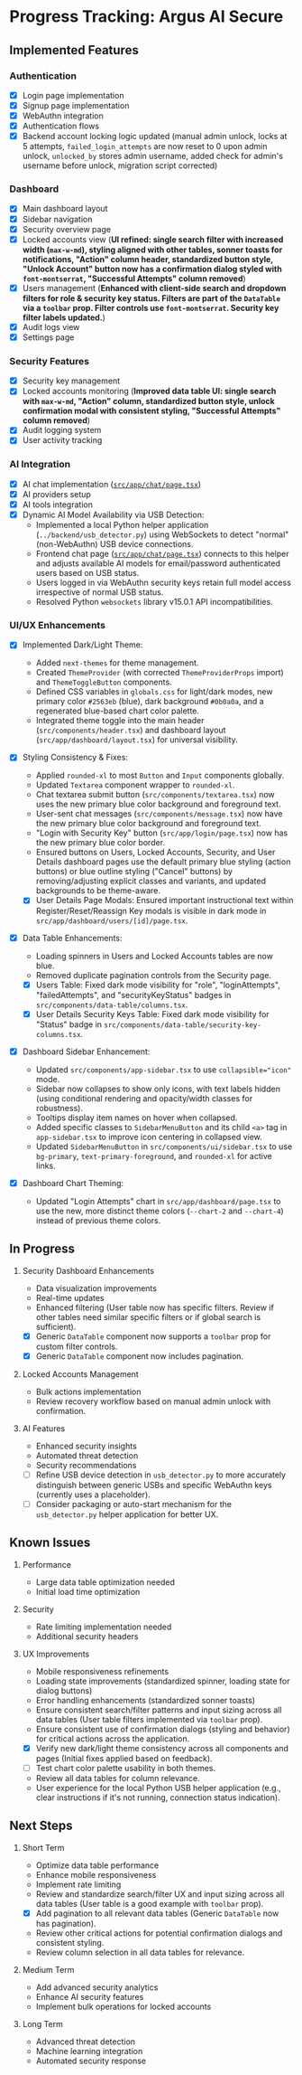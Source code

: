 # Progress Tracking: Argus AI Secure

## Implemented Features

### Authentication
- [x] Login page implementation
- [x] Signup page implementation
- [x] WebAuthn integration
- [x] Authentication flows
- [x] Backend account locking logic updated (manual admin unlock, locks at 5 attempts, `failed_login_attempts` are now reset to 0 upon admin unlock, `unlocked_by` stores admin username, added check for admin's username before unlock, migration script corrected)

### Dashboard
- [x] Main dashboard layout
- [x] Sidebar navigation
- [x] Security overview page
- [x] Locked accounts view (**UI refined: single search filter with increased width (`max-w-md`), styling aligned with other tables, sonner toasts for notifications, "Action" column header, standardized button style, "Unlock Account" button now has a confirmation dialog styled with `font-montserrat`, "Successful Attempts" column removed**)
- [x] Users management (**Enhanced with client-side search and dropdown filters for role & security key status. Filters are part of the `DataTable` via a `toolbar` prop. Filter controls use `font-montserrat`. Security key filter labels updated.**)
- [x] Audit logs view
- [x] Settings page

### Security Features
- [x] Security key management
- [x] Locked accounts monitoring (**Improved data table UI: single search with `max-w-md`, "Action" column, standardized button style, unlock confirmation modal with consistent styling, "Successful Attempts" column removed**)
- [x] Audit logging system
- [x] User activity tracking

### AI Integration
- [x] AI chat implementation ([`src/app/chat/page.tsx`](src/app/chat/page.tsx:1))
- [x] AI providers setup
- [x] AI tools integration
- [x] Dynamic AI Model Availability via USB Detection:
    - Implemented a local Python helper application (`../backend/usb_detector.py`) using WebSockets to detect "normal" (non-WebAuthn) USB device connections.
    - Frontend chat page ([`src/app/chat/page.tsx`](src/app/chat/page.tsx:1)) connects to this helper and adjusts available AI models for email/password authenticated users based on USB status.
    - Users logged in via WebAuthn security keys retain full model access irrespective of normal USB status.
    - Resolved Python `websockets` library v15.0.1 API incompatibilities.

### UI/UX Enhancements
- [x] Implemented Dark/Light Theme:
    - Added `next-themes` for theme management.
    - Created `ThemeProvider` (with corrected `ThemeProviderProps` import) and `ThemeToggleButton` components.
    - Defined CSS variables in `globals.css` for light/dark modes, new primary color `#2563eb` (blue), dark background `#0b0a0a`, and a regenerated blue-based chart color palette.
    - Integrated theme toggle into the main header (`src/components/header.tsx`) and dashboard layout (`src/app/dashboard/layout.tsx`) for universal visibility.
- [x] Styling Consistency & Fixes:
    - Applied `rounded-xl` to most `Button` and `Input` components globally.
    - Updated `Textarea` component wrapper to `rounded-xl`.
    - Chat textarea submit button (`src/components/textarea.tsx`) now uses the new primary blue color background and foreground text.
    - User-sent chat messages (`src/components/message.tsx`) now have the new primary blue color background and foreground text.
    - "Login with Security Key" button (`src/app/login/page.tsx`) now has the new primary blue color border.
    - Ensured buttons on Users, Locked Accounts, Security, and User Details dashboard pages use the default primary blue styling (action buttons) or blue outline styling ("Cancel" buttons) by removing/adjusting explicit classes and variants, and updated backgrounds to be theme-aware.
    - [x] User Details Page Modals: Ensured important instructional text within Register/Reset/Reassign Key modals is visible in dark mode in `src/app/dashboard/users/[id]/page.tsx`.
- [x] Data Table Enhancements:
    - Loading spinners in Users and Locked Accounts tables are now blue.
    - Removed duplicate pagination controls from the Security page.
    - [x] Users Table: Fixed dark mode visibility for "role", "loginAttempts", "failedAttempts", and "securityKeyStatus" badges in `src/components/data-table/columns.tsx`.
    - [x] User Details Security Keys Table: Fixed dark mode visibility for "Status" badge in `src/components/data-table/security-key-columns.tsx`.
- [x] Dashboard Sidebar Enhancement:
    - Updated `src/components/app-sidebar.tsx` to use `collapsible="icon"` mode.
    - Sidebar now collapses to show only icons, with text labels hidden (using conditional rendering and opacity/width classes for robustness).
    - Tooltips display item names on hover when collapsed.
    - Added specific classes to `SidebarMenuButton` and its child `<a>` tag in `app-sidebar.tsx` to improve icon centering in collapsed view.
    - Updated `SidebarMenuButton` in `src/components/ui/sidebar.tsx` to use `bg-primary`, `text-primary-foreground`, and `rounded-xl` for active links.

- [x] Dashboard Chart Theming:
    - Updated "Login Attempts" chart in `src/app/dashboard/page.tsx` to use the new, more distinct theme colors (`--chart-2` and `--chart-4`) instead of previous theme colors.

## In Progress
1.  Security Dashboard Enhancements
    *   Data visualization improvements
    *   Real-time updates
    *   Enhanced filtering (User table now has specific filters. Review if other tables need similar specific filters or if global search is sufficient).
    *   [x] Generic `DataTable` component now supports a `toolbar` prop for custom filter controls.
    *   [x] Generic `DataTable` component now includes pagination.

2.  Locked Accounts Management
    *   Bulk actions implementation
    *   Review recovery workflow based on manual admin unlock with confirmation.

3.  AI Features
    *   Enhanced security insights
    *   Automated threat detection
    *   Security recommendations
    *   [ ] Refine USB device detection in `usb_detector.py` to more accurately distinguish between generic USBs and specific WebAuthn keys (currently uses a placeholder).
    *   [ ] Consider packaging or auto-start mechanism for the `usb_detector.py` helper application for better UX.

## Known Issues
1.  Performance
    *   Large data table optimization needed
    *   Initial load time optimization

2.  Security
    *   Rate limiting implementation needed
    *   Additional security headers

3.  UX Improvements
    *   Mobile responsiveness refinements
    *   Loading state improvements (standardized spinner, loading state for dialog buttons)
    *   Error handling enhancements (standardized sonner toasts)
    *   Ensure consistent search/filter patterns and input sizing across all data tables (User table filters implemented via `toolbar` prop).
    *   Ensure consistent use of confirmation dialogs (styling and behavior) for critical actions across the application.
    *   [x] Verify new dark/light theme consistency across all components and pages (Initial fixes applied based on feedback).
    *   [ ] Test chart color palette usability in both themes.
    *   Review all data tables for column relevance.
    *   User experience for the local Python USB helper application (e.g., clear instructions if it's not running, connection status indication).

## Next Steps
1.  Short Term
    *   Optimize data table performance
    *   Enhance mobile responsiveness
    *   Implement rate limiting
    *   Review and standardize search/filter UX and input sizing across all data tables (User table is a good example with `toolbar` prop).
    *   [x] Add pagination to all relevant data tables (Generic `DataTable` now has pagination).
    *   Review other critical actions for potential confirmation dialogs and consistent styling.
    *   Review column selection in all data tables for relevance.

2.  Medium Term
    *   Add advanced security analytics
    *   Enhance AI security features
    *   Implement bulk operations for locked accounts

3.  Long Term
    *   Advanced threat detection
    *   Machine learning integration
    *   Automated security response